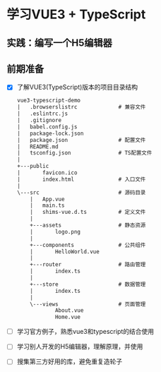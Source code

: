 

# 学习VUE3 + TypeScript

## 实践：编写一个H5编辑器

## 前期准备

- [x] 了解VUE3(TypeScript)版本的项目目录结构

  ```reStructuredText
  vue3-typescript-demo
  |   .browserslistrc             # 兼容文件
  |   .eslintrc.js
  |   .gitignore
  |   babel.config.js
  |   package-lock.json
  |   package.json                # 配置文件
  |   README.md
  |   tsconfig.json               # TS配置文件
  |               
  +---public
  |       favicon.ico
  |       index.html              # 入口文件
  |       
  \---src                         # 源码目录
      |   App.vue
      |   main.ts
      |   shims-vue.d.ts          # 定义文件
      |   
      +---assets                  # 静态资源
      |       logo.png
      |       
      +---components              # 公共组件
      |       HelloWorld.vue
      |       
      +---router                  # 路由管理
      |       index.ts
      |       
      +---store                   # 数据管理
      |       index.ts
      |       
      \---views                   # 页面管理
              About.vue
              Home.vue
  ```

- [ ] 学习官方例子，熟悉vue3和typescript的结合使用

- [ ] 学习别人开发的H5编辑器，理解原理，并使用

- [ ] 搜集第三方好用的库，避免重复造轮子
